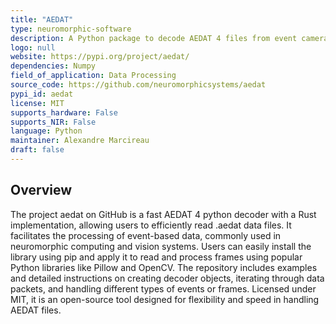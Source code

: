 ```yaml
---
title: "AEDAT"
type: neuromorphic-software
description: A Python package to decode AEDAT 4 files from event cameras with a Rust implementation for speed.
logo: null
website: https://pypi.org/project/aedat/
dependencies: Numpy
field_of_application: Data Processing
source_code: https://github.com/neuromorphicsystems/aedat
pypi_id: aedat
license: MIT
supports_hardware: False
supports_NIR: False
language: Python
maintainer: Alexandre Marcireau
draft: false
---
```




## Overview
The project aedat on GitHub is a fast AEDAT 4 python decoder with a Rust implementation, allowing users to efficiently read .aedat data files. It facilitates the processing of event-based data, commonly used in neuromorphic computing and vision systems. Users can easily install the library using pip and apply it to read and process frames using popular Python libraries like Pillow and OpenCV. The repository includes examples and detailed instructions on creating decoder objects, iterating through data packets, and handling different types of events or frames. Licensed under MIT, it is an open-source tool designed for flexibility and speed in handling AEDAT files.
